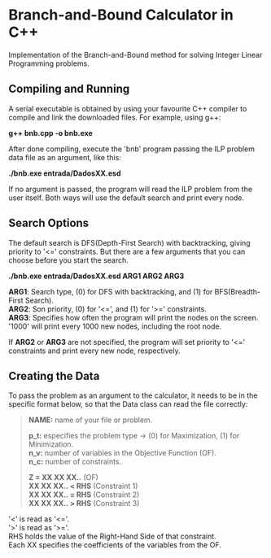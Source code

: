 # Branch-and-Bound Calculator in C++
Implementation of the Branch-and-Bound method for solving Integer Linear Programming problems.

Compiling and Running
----------------------
A serial executable is obtained by using your favourite C++ compiler to compile and link the downloaded files. For example, using g++:

**g++ bnb.cpp -o bnb.exe**

After done compiling, execute the 'bnb' program passing the ILP problem data file as an argument, like this:

**./bnb.exe entrada/DadosXX.esd**

If no argument is passed, the program will read the ILP problem from the user itself. Both ways will use the default search and print every node.  

Search Options
---------------
The default search is DFS(Depth-First Search) with backtracking, giving priority to '<=' constraints. But there are a few arguments that you can choose before you start the search.

**./bnb.exe entrada/DadosXX.esd ARG1 ARG2 ARG3**  

**ARG1**: Search type, (0) for DFS with backtracking, and (1) for BFS(Breadth-First Search).  
**ARG2**: Son priority, (0) for '<=', and (1) for '>=' constraints.  
**ARG3**: Specifies how often the program will print the nodes on the screen. '1000' will print every 1000 new nodes, including the root node.    

If **ARG2** or **ARG3** are not specified, the program will set priority to '<=' constraints and print every new node, respectively.  

Creating the Data
------------------
To pass the problem as an argument to the calculator, it needs to be in the specific format below, so that the Data class can read the file correctly:

>**NAME:** name of your file or problem.
>
>**p_t:** especifies the problem type -> (0) for Maximization, (1) for Minimization.  
>**n_v:** number of variables in the Objective Function (OF).  
>**n_c:** number of constraints.  
>
>**Z = XX XX XX..**    (OF)  
>**XX XX XX.. < RHS**  (Constraint 1)  
>**XX XX XX.. = RHS**  (Constraint 2)  
>**XX XX XX.. > RHS**  (Constraint 3)  

'<' is read as '<='.  
'>' is read as '>='.  
RHS holds the value of the Right-Hand Side of that constraint.  
Each XX specifies the coefficients of the variables from the OF.  
